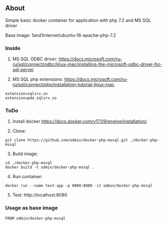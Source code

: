## About

Simple basic docker container for application with php 7.2 and MS SQL driver

Base image: 1and1internet/ubuntu-16-apache-php-7.2

### Inside

1. MS SQL ODBC driver: https://docs.microsoft.com/ru-ru/sql/connect/odbc/linux-mac/installing-the-microsoft-odbc-driver-for-sql-server

2. MS SQL php extensions: https://docs.microsoft.com/ru-ru/sql/connect/php/installation-tutorial-linux-mac
```
extension=sqlsrv.so
extension=pdo_sqlsrv.so
```

### ToDo

1. Install docker https://docs.docker.com/v17.09/engine/installation/

2. Clone:

```
git clone https://github.com/odmin/docker-php-mssql.git ./docker-php-mssql
```

3. Build image:

```
cd ./docker-php-mssql
docker build -t odmin/docker-php-mssql .
```

4. Run container:

```
docker run --name test-app -p 8080:8080 -it odmin/docker-php-mssql
```

5. Test: http://localhost:8080

### Usage as base image

```
FROM odmin/docker-php-mssql
```
